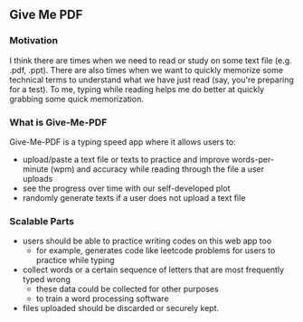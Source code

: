 ## Give Me PDF

### Motivation

I think there are times when we need to read or study on some text file (e.g. .pdf, .ppt). There are also times when we want to quickly memorize some technical terms to understand what we have just read (say, you're preparing for a test). To me, typing while reading helps me do better at quickly grabbing some quick memorization.

### What is Give-Me-PDF

Give-Me-PDF is a typing speed app where it allows users to:

- upload/paste a text file or texts to practice and improve words-per-minute (wpm) and accuracy while reading through the file a user uploads
- see the progress over time with our self-developed plot
- randomly generate texts if a user does not upload a text file

### Scalable Parts

- users should be able to practice writing codes on this web app too
  - for example, generates code like leetcode problems for users to practice while typing
- collect words or a certain sequence of letters that are most frequently typed wrong
  - these data could be collected for other purposes
  - to train a word processing software
- files uploaded should be discarded or securely kept.

